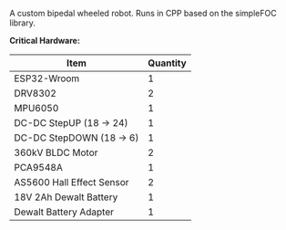 A custom bipedal wheeled robot. Runs in CPP based on the simpleFOC library.

**Critical Hardware:**

| Item                          | Quantity |
|-------------------------------|----------|
| ESP32-Wroom                   | 1        |
| DRV8302                       | 2        |
| MPU6050                       | 1        |
| DC-DC StepUP (18 → 24)        | 1        |
| DC-DC StepDOWN (18 → 6)       | 1        |
| 360kV BLDC Motor              | 2        |
| PCA9548A                      | 1        |
| AS5600 Hall Effect Sensor     | 2        |
| 18V 2Ah Dewalt Battery        | 1        |
| Dewalt Battery Adapter        | 1        |   <img width="2000" height="1462" alt="161364b7-40fb-42d3-a31b-c13d1e914859" src="https://github.com/user-attachments/assets/43d6b483-948f-4fd7-9a3d-390124a25b07" />


